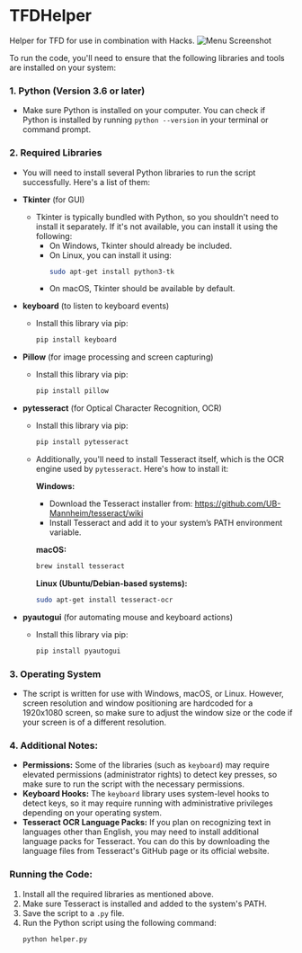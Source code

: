 # TFDHelper
Helper for TFD for use in combination with Hacks.
![Menu Screenshot](https://github.com/user-attachments/assets/0fc02944-e853-476d-9987-61ee00db7689)


To run the code, you'll need to ensure that the following libraries and tools are installed on your system:

### 1. **Python** (Version 3.6 or later)
   - Make sure Python is installed on your computer. You can check if Python is installed by running `python --version` in your terminal or command prompt.

### 2. **Required Libraries**
   - You will need to install several Python libraries to run the script successfully. Here's a list of them:
   
   - **Tkinter** (for GUI)
     - Tkinter is typically bundled with Python, so you shouldn't need to install it separately. If it's not available, you can install it using the following:
       - On Windows, Tkinter should already be included.
       - On Linux, you can install it using:
         ```bash
         sudo apt-get install python3-tk
         ```
       - On macOS, Tkinter should be available by default.

   - **keyboard** (to listen to keyboard events)
     - Install this library via pip:
       ```bash
       pip install keyboard
       ```

   - **Pillow** (for image processing and screen capturing)
     - Install this library via pip:
       ```bash
       pip install pillow
       ```

   - **pytesseract** (for Optical Character Recognition, OCR)
     - Install this library via pip:
       ```bash
       pip install pytesseract
       ```
     - Additionally, you'll need to install Tesseract itself, which is the OCR engine used by `pytesseract`. Here's how to install it:

       **Windows:**
       - Download the Tesseract installer from: https://github.com/UB-Mannheim/tesseract/wiki
       - Install Tesseract and add it to your system’s PATH environment variable.

       **macOS:**
       ```bash
       brew install tesseract
       ```

       **Linux (Ubuntu/Debian-based systems):**
       ```bash
       sudo apt-get install tesseract-ocr
       ```

   - **pyautogui** (for automating mouse and keyboard actions)
     - Install this library via pip:
       ```bash
       pip install pyautogui
       ```

### 3. **Operating System**
   - The script is written for use with Windows, macOS, or Linux. However, screen resolution and window positioning are hardcoded for a 1920x1080 screen, so make sure to adjust the window size or the code if your screen is of a different resolution.

### 4. **Additional Notes:**
   - **Permissions:** Some of the libraries (such as `keyboard`) may require elevated permissions (administrator rights) to detect key presses, so make sure to run the script with the necessary permissions.
   - **Keyboard Hooks:** The `keyboard` library uses system-level hooks to detect keys, so it may require running with administrative privileges depending on your operating system.
   - **Tesseract OCR Language Packs:** If you plan on recognizing text in languages other than English, you may need to install additional language packs for Tesseract. You can do this by downloading the language files from Tesseract's GitHub page or its official website.

### Running the Code:
1. Install all the required libraries as mentioned above.
2. Make sure Tesseract is installed and added to the system's PATH.
3. Save the script to a `.py` file.
4. Run the Python script using the following command:
   ```bash
   python helper.py
   ```
